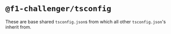 # `@f1-challenger/tsconfig`

These are base shared `tsconfig.json`s from which all other `tsconfig.json`'s inherit from.
